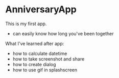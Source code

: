 # AnniversaryApp
 
 This is my first app.
 
- can easily know how long you've been together

What I've learned after app:
- how to calculate datetime
- how to take screenshot and share
- how to create dialog
- how to use gif in splashscreen
